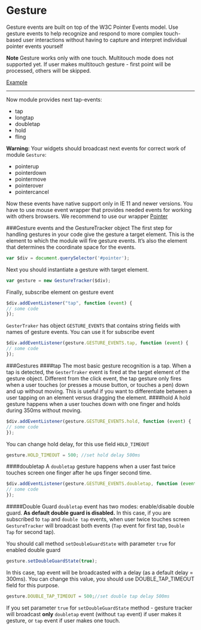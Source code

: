 # Gesture
Gesture events are built on top of the W3C Pointer Events model. Use gesture events to help recognize and respond to more complex touch-based user interactions without having to capture and interpret individual pointer events yourself

**Note** Gesture works only with one touch. Multitouch mode does not supported yet. If user makes multitouch gesture - first point will be processed, others will be skipped.

[Example](http://rapid-application-development-js.github.io/Gesture/)

---

Now module provides next tap-events: 
- tap
- longtap
- doubletap
- hold
- fling

**Warning:** Your widgets should broadcast next events for correct work of module `Gesture`:
- pointerup
- pointerdown
- pointermove
- pointerover
- pointercancel

Now these events have native support only in IE 11 and newer versions.
You have to use mouse event wrapper that provides needed events for working with others browsers. We recommend to use our wrapper
[Pointer](https://github.com/Rapid-Application-Development-JS/Pointer)

###Gesture events and the GestureTracker object
The first step for handling gestures in your code give the gesture a target element. This is the element to which the module will fire gesture events. It’s also the element that determines the coordinate space for the events.
```javascript
var $div = document.querySelector('#pointer');
```
Next you should instantiate a gesture with target element.
```javascript
var gesture = new GestureTracker($div);
```
Finally, subscribe element on gesture event
```javascript
$div.addEventListener("tap", function (event) {
// some code
});
```
`GesterTraker` has object `GESTURE_EVENTS` that contains string fields with names of gesture events. You can use it for subscribe event
```javascript
$div.addEventListener(gesture.GESTURE_EVENTS.tap, function (event) {
// some code
});
```
###Gestures
####tap
The most basic gesture recognition is a tap. When a tap is detected, the `GesterTraker` event is fired at the target element of the gesture object. Different from the click event, the tap gesture only fires when a user touches (or presses a mouse button, or touches a pen) down and up without moving. This is useful if you want to differentiate between a user tapping on an element versus dragging the element.
####hold
A hold gesture happens when a user touches down with one finger and holds during 350ms without moving.
```javascript
$div.addEventListener(gesture.GESTURE_EVENTS.hold, function (event) {
// some code
});
```
You can change hold delay, for this use field `HOLD_TIMEOUT`
```javascript
gesture.HOLD_TIMEOUT = 500; //set hold delay 500ms
```
####doubletap
A `doubletap` gesture happens when a user fast twice touches screen one finger after he ups finger second time.
```javascript
$div.addEventListener(gesture.GESTURE_EVENTS.doubletap, function (event) {
// some code
});
```
#####Double Guard
`doubletap` event has two modes: enable/disable double guard.
**As default double guard is disabled.**
In this case, if you are subscribed to `tap` and `double tap` events, when user twice touches screen `GestureTracker` will broadcast both events (`Tap` event for first tap, `Double Tap` for second tap).

You should call method `setDoubleGuardState` with parameter `true` for enabled double guard
```javascript
gesture.setDoubleGuardState(true);
```
In this case, tap event will be broadcasted with a delay (as a default delay = 300ms). You can change this value, you should use DOUBLE_TAP_TIMEOUT field for this purpose.
```javascript
gesture.DOUBLE_TAP_TIMEOUT = 500;//set double tap delay 500ms
```
If you set parameter `true` for `setDoubleGuardState` method - gesture tracker will broadcast **only** `doubletap` event (without `tap` event) if user makes it gesture, or `tap` event if user makes one touch.
